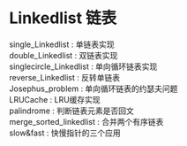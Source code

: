 # Linkedlist 链表
single_Linkedlist : 单链表实现  
double_Linkedlist : 双链表实现  
singlecircle_Linkedlist : 单向循环链表实现  
reverse_Linkedlist : 反转单链表  
Josephus_problem : 单向循环链表的约瑟夫问题  
LRUCache : LRU缓存实现  
palindrome : 判断链表元素是否回文  
merge_sorted_linkedlist : 合并两个有序链表  
slow&fast : 快慢指针的三个应用  
